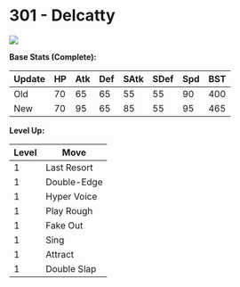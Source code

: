 # 301 - Delcatty
![][301]

**Base Stats (Complete):**

Update | HP | Atk | Def | SAtk | SDef | Spd | BST
---    | ---| --- | --- | ---  | ---  | --- | ---
Old    | 70 |  65 |  65 |  55  |  55  |  90  |  400
New    | 70 |  95 |  65 |  85  |  55  |  95  |  465

**Level Up:**

Level | Move
---   | ---
  1   | Last Resort
  1   | Double-Edge
  1   | Hyper Voice
  1   | Play Rough
  1   | Fake Out
  1   | Sing
  1   | Attract
  1   | Double Slap



[301]: /img/pokemon/301.png
